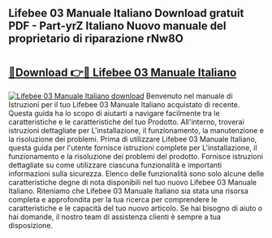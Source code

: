 ## Lifebee 03 Manuale Italiano Download gratuit PDF - Part-yrZ Italiano Nuovo manuale del proprietario di riparazione rNw8O

# <h2><a href="http://dfb3vk6.blite.top/?on=Lifebee+03+Manuale+Italiano">🔗Download 👉🔴 Lifebee 03 Manuale Italiano</a></h2>

[![Lifebee 03 Manuale Italiano download](https://i.imgur.com/lujVjoI.png)](http://dfb3vk6.blite.top/?on=Lifebee+03+Manuale+Italiano)
Benvenuto nel manuale di Istruzioni per il tuo Lifebee 03 Manuale Italiano acquistato di recente. Questa guida ha lo scopo di aiutarti a navigare facilmente tra le caratteristiche e le caratteristiche del tuo Prodotto. All'interno, troverai istruzioni dettagliate per L'installazione, il funzionamento, la manutenzione e la risoluzione dei problemi. Prima di utilizzare Lifebee 03 Manuale Italiano, questa guida per l'utente fornisce istruzioni complete per L'installazione, il funzionamento e la risoluzione dei problemi del prodotto. Fornisce istruzioni dettagliate su come utilizzare ciascuna funzionalità e importanti informazioni sulla sicurezza. Elenco delle funzionalità sono solo alcune delle caratteristiche degne di nota disponibili nel tuo nuovo Lifebee 03 Manuale Italiano. Riteniamo che Lifebee 03 Manuale Italiano sia stata una risorsa completa e approfondita per la tua ricerca per comprendere le caratteristiche e le capacità del tuo nuovo articolo. Se hai bisogno di aiuto o hai domande, il nostro team di assistenza clienti è sempre a tua disposizione.
